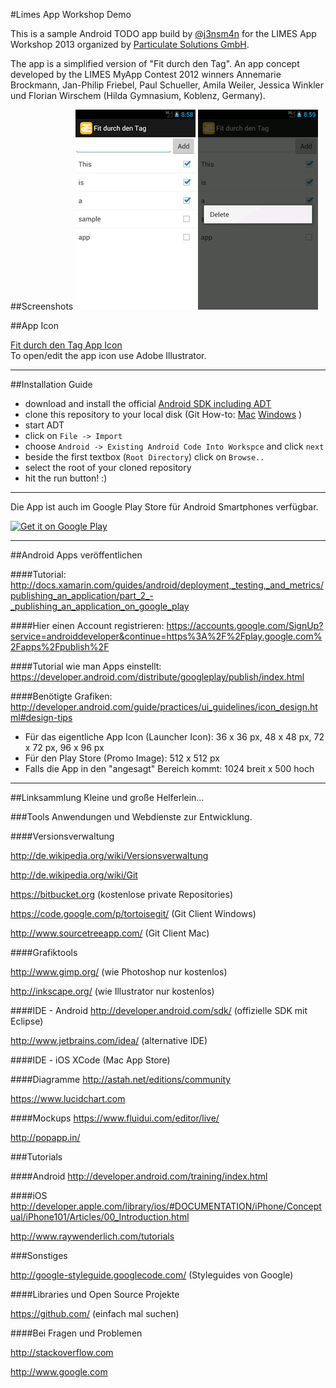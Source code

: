 #Limes App Workshop Demo

This is a sample Android TODO app build by [@j3nsm4n](https://github.com/j3nsm4n) for the LIMES App Workshop 2013 organized by [Particulate Solutions GmbH](http://www.particulate.me/). 

The app is a simplified version of "Fit durch den Tag". An app concept developed by the LIMES MyApp Contest 2012 winners Annemarie Brockmann, Jan-Philip Friebel, Paul Schueller, Amila Weiler, Jessica Winkler und Florian Wirschem (Hilda Gymnasium, Koblenz, Germany).

##Screenshots
![fit durch den tag screenshot 1](docs/screen_1.png "Fit durch den tag list]")
![fit durch den tag screenshot 2](docs/screen_2.png "Fit durch den tag delete item]")


##App Icon

[Fit durch den Tag App Icon](https://github.com/particulate/limes-workshop-demo-app/raw/master/docs/fit.ai.zip "Fit durch den tag app icon]")
<br>
To open/edit the app icon use Adobe Illustrator.

---

##Installation Guide


* download and install the official [Android SDK including ADT](http://developer.android.com/sdk/index.html)
* clone this repository to your local disk (Git How-to: [Mac](http://uncod.in/blog/github-tortoisegit-and-organizational-workflow-tutorial/) [Windows](http://uncod.in/blog/github-tortoisegit-and-organizational-workflow-tutorial/) )
* start ADT
* click on `File -> Import`
* choose `Android -> Existing Android Code Into Workspce` and click `next`
* beside the first textbox (`Root Directory`) click on `Browse..`
* select the root of your cloned repository
* hit the run button! :)

---

Die App ist auch im Google Play Store für Android Smartphones verfügbar.

<a href="https://play.google.com/store/apps/details?id=me.particulate.limes.fddt">
  <img alt="Get it on Google Play"
       src="https://developer.android.com/images/brand/de_generic_rgb_wo_45.png" />
</a>

---

##Android Apps veröffentlichen

####Tutorial:
http://docs.xamarin.com/guides/android/deployment,_testing,_and_metrics/publishing_an_application/part_2_-_publishing_an_application_on_google_play 

####Hier einen Account registrieren:
https://accounts.google.com/SignUp?service=androiddeveloper&continue=https%3A%2F%2Fplay.google.com%2Fapps%2Fpublish%2F 

####Tutorial wie man Apps einstellt:
https://developer.android.com/distribute/googleplay/publish/index.html

####Benötigte Grafiken:
http://developer.android.com/guide/practices/ui_guidelines/icon_design.html#design-tips 

* Für das eigentliche App Icon (Launcher Icon): 36 x 36 px, 48 x 48 px, 72 x 72 px, 96 x 96 px
* Für den Play Store (Promo Image): 512 x 512 px
* Falls die App in den "angesagt" Bereich kommt: 1024 breit x 500 hoch

---

##Linksammlung
Kleine und große Helferlein…

###Tools
Anwendungen und Webdienste zur Entwicklung.

####Versionsverwaltung

http://de.wikipedia.org/wiki/Versionsverwaltung

http://de.wikipedia.org/wiki/Git

https://bitbucket.org (kostenlose private Repositories)

https://code.google.com/p/tortoisegit/ (Git Client Windows)

http://www.sourcetreeapp.com/ (Git Client Mac)

####Grafiktools

http://www.gimp.org/ (wie Photoshop nur kostenlos)

http://inkscape.org/ (wie Illustrator nur kostenlos)

####IDE - Android
http://developer.android.com/sdk/ (offizielle SDK mit Eclipse)

http://www.jetbrains.com/idea/ (alternative IDE)

####IDE - iOS
XCode (Mac App Store)

####Diagramme
http://astah.net/editions/community

https://www.lucidchart.com

####Mockups
https://www.fluidui.com/editor/live/

http://popapp.in/

###Tutorials

####Android
http://developer.android.com/training/index.html

####iOS
http://developer.apple.com/library/ios/#DOCUMENTATION/iPhone/Conceptual/iPhone101/Articles/00_Introduction.html

http://www.raywenderlich.com/tutorials

###Sonstiges

http://google-styleguide.googlecode.com/ (Styleguides von Google)

####Libraries und Open Source Projekte

https://github.com/ (einfach mal suchen)

####Bei Fragen und Problemen

http://stackoverflow.com

http://www.google.com


